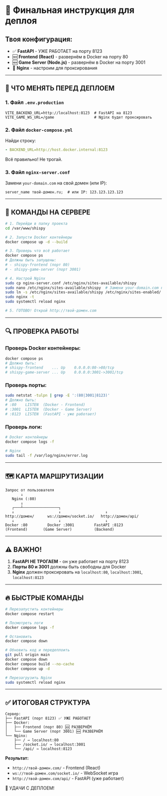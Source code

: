 # 🎯 Финальная инструкция для деплоя

## Твоя конфигурация:
- ✅ **FastAPI** - УЖЕ РАБОТАЕТ на порту 8123
- 🆕 **Frontend (React)** - развернём в Docker на порту 80
- 🆕 **Game Server (Node.js)** - развернём в Docker на порту 3001
- 🔧 **Nginx** - настроим для проксирования

---

## 📝 ЧТО МЕНЯТЬ ПЕРЕД ДЕПЛОЕМ

### 1. Файл `.env.production`
```env
VITE_BACKEND_URL=http://localhost:8123  # FastAPI на 8123
VITE_GAME_WS_URL=/game                  # Nginx будет проксировать
```

### 2. Файл `docker-compose.yml`
Найди строку:
```yaml
- BACKEND_URL=http://host.docker.internal:8123
```
Всё правильно! Не трогай.

### 3. Файл `nginx-server.conf`
Замени `your-domain.com` на свой домен (или IP):
```nginx
server_name твой-домен.ru;  # или IP: 123.123.123.123
```

---

## 🚀 КОМАНДЫ НА СЕРВЕРЕ

```bash
# 1. Перейди в папку проекта
cd /var/www/shispy

# 2. Запусти Docker контейнеры
docker compose up -d --build

# 3. Проверь что всё работает
docker compose ps
# Должны быть запущены:
# - shispy-frontend (порт 80)
# - shispy-game-server (порт 3001)

# 4. Настрой Nginx
sudo cp nginx-server.conf /etc/nginx/sites-available/shispy
sudo nano /etc/nginx/sites-available/shispy  # Замени your-domain.com на свой
sudo ln -s /etc/nginx/sites-available/shispy /etc/nginx/sites-enabled/
sudo nginx -t
sudo systemctl reload nginx

# 5. ГОТОВО! Открой http://твой-домен.com
```

---

## 🔍 ПРОВЕРКА РАБОТЫ

### Проверь Docker контейнеры:
```bash
docker compose ps
# Должно быть:
# shispy-frontend    ... Up    0.0.0.0:80->80/tcp
# shispy-game-server ... Up    0.0.0.0:3001->3001/tcp
```

### Проверь порты:
```bash
sudo netstat -tulpn | grep -E ':(80|3001|8123)'
# Должно быть:
# :80    LISTEN  (Docker - Frontend)
# :3001  LISTEN  (Docker - Game Server)  
# :8123  LISTEN  (FastAPI - уже работает)
```

### Проверь логи:
```bash
# Docker контейнеры
docker compose logs -f

# Nginx
sudo tail -f /var/log/nginx/error.log
```

---

## 🗺️ КАРТА МАРШРУТИЗАЦИИ

```
Запрос от пользователя
       ↓
   Nginx (:80)
       ↓
   ┌───┴────────────────┐
   ↓                    ↓                    ↓
http://домен/      ws://домен/socket.io/   http://домен/api/
   ↓                    ↓                    ↓
Docker :80         Docker :3001         FastAPI :8123
(Frontend)       (Game Server)          (Backend)
```

---

## ⚠️ ВАЖНО!

1. **FastAPI НЕ ТРОГАЕМ** - он уже работает на порту 8123
2. **Порты 80 и 3001** должны быть свободны для Docker
3. **Nginx** должен проксировать на `localhost:80`, `localhost:3001`, `localhost:8123`

---

## 🔥 БЫСТРЫЕ КОМАНДЫ

```bash
# Перезапустить контейнеры
docker compose restart

# Посмотреть логи
docker compose logs -f

# Остановить
docker compose down

# Обновить код и передеплоить
git pull origin main
docker compose down
docker compose build --no-cache
docker compose up -d

# Перезагрузить Nginx
sudo systemctl reload nginx
```

---

## ✅ ИТОГОВАЯ СТРУКТУРА

```
Сервер:
├── FastAPI (порт 8123) ✅ УЖЕ РАБОТАЕТ
├── Docker:
│   ├── Frontend (порт 80) 🆕 РАЗВЕРНЁМ
│   └── Game Server (порт 3001) 🆕 РАЗВЕРНЁМ
└── Nginx:
    ├── / → localhost:80
    ├── /socket.io/ → localhost:3001
    └── /api/ → localhost:8123
```

**Результат:**
- `http://твой-домен.com/` - Frontend (React)
- `ws://твой-домен.com/socket.io/` - WebSocket игра
- `http://твой-домен.com/api/` - FastAPI (уже работает)

🎉 УДАЧИ С ДЕПЛОЕМ!
